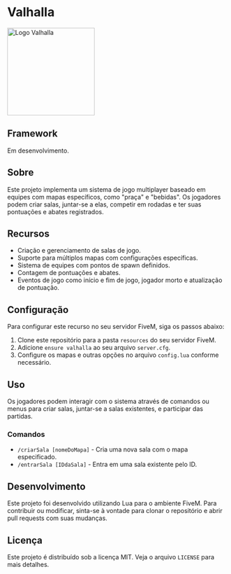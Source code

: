 # Valhalla

<img src="https://i.imgur.com/JBuv1zs.png" alt="Logo Valhalla" width="200"/>

## Framework

Em desenvolvimento.

## Sobre

Este projeto implementa um sistema de jogo multiplayer baseado em equipes com mapas específicos, como "praça" e "bebidas". Os jogadores podem criar salas, juntar-se a elas, competir em rodadas e ter suas pontuações e abates registrados.

## Recursos

- Criação e gerenciamento de salas de jogo.
- Suporte para múltiplos mapas com configurações específicas.
- Sistema de equipes com pontos de spawn definidos.
- Contagem de pontuações e abates.
- Eventos de jogo como início e fim de jogo, jogador morto e atualização de pontuação.

## Configuração

Para configurar este recurso no seu servidor FiveM, siga os passos abaixo:

1. Clone este repositório para a pasta `resources` do seu servidor FiveM.
2. Adicione `ensure valhalla` ao seu arquivo `server.cfg`.
3. Configure os mapas e outras opções no arquivo `config.lua` conforme necessário.

## Uso

Os jogadores podem interagir com o sistema através de comandos ou menus para criar salas, juntar-se a salas existentes, e participar das partidas.

### Comandos

- `/criarSala [nomeDoMapa]` - Cria uma nova sala com o mapa especificado.
- `/entrarSala [IDdaSala]` - Entra em uma sala existente pelo ID.

## Desenvolvimento

Este projeto foi desenvolvido utilizando Lua para o ambiente FiveM. Para contribuir ou modificar, sinta-se à vontade para clonar o repositório e abrir pull requests com suas mudanças.

## Licença

Este projeto é distribuído sob a licença MIT. Veja o arquivo `LICENSE` para mais detalhes.
